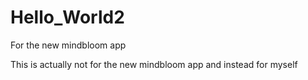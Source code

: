 # Hello_World2
For the new mindbloom app


This is actually not for the new mindbloom app and instead for myself
